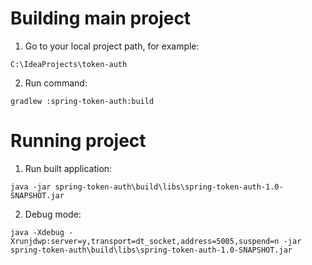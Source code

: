 # Building main project

1) Go to your local project path, for example:
~~~~
C:\IdeaProjects\token-auth
~~~~
2) Run command:
~~~~
gradlew :spring-token-auth:build
~~~~

# Running project

1) Run built application:
~~~~
java -jar spring-token-auth\build\libs\spring-token-auth-1.0-SNAPSHOT.jar
~~~~
2) Debug mode:
~~~~
java -Xdebug -Xrunjdwp:server=y,transport=dt_socket,address=5005,suspend=n -jar spring-token-auth\build\libs\spring-token-auth-1.0-SNAPSHOT.jar
~~~~